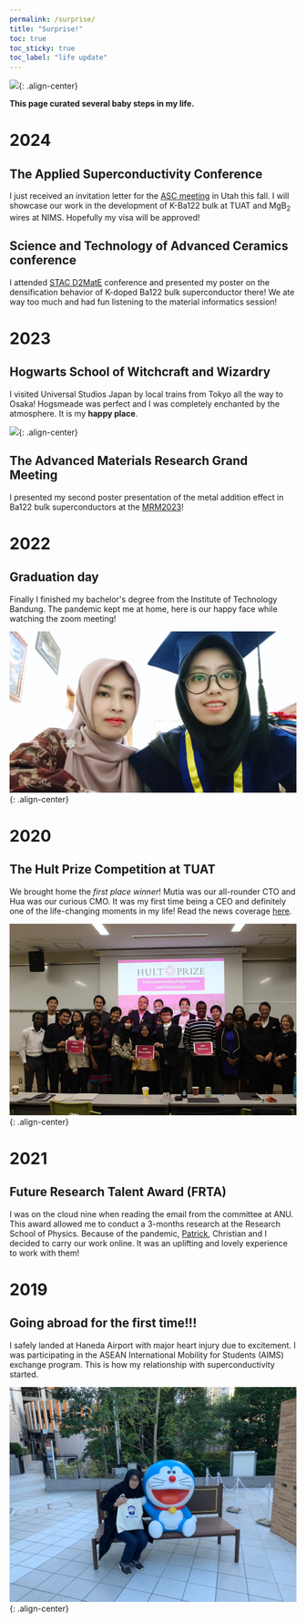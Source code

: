 ```yaml
---
permalink: /surprise/
title: "Surprise!"
toc: true
toc_sticky: true
toc_label: "life update"
---
```


<img src="/assets/images/thumbnail/teaser.png" style="max-height: 500px">{: .align-center}

**This page curated several baby steps in my life.**

# 2024

## The Applied Superconductivity Conference

I just received an invitation letter for the [ASC meeting](https://www.appliedsuperconductivity.org/asc2024/) in Utah this fall. 
I will showcase our work in the development of K-Ba122 bulk at TUAT and MgB<sub>2</sub> wires at NIMS. Hopefully my visa will be approved!

## Science and Technology of Advanced Ceramics conference

I attended [STAC D2MatE](https://dxmt.mext.go.jp/) conference and presented my poster on the densification behavior of K-doped Ba122 bulk superconductor there!
We ate way too much and had fun listening to the material informatics session!

# 2023

## Hogwarts School of Witchcraft and Wizardry

I visited Universal Studios Japan by local trains from Tokyo all the way to Osaka!
Hogsmeade was perfect and I was completely enchanted by the atmosphere. It is my **happy place**.

<img src="/assets/images/life-update/hogwarts.png" style="max-height: 500px">{: .align-center}

## The Advanced Materials Research Grand Meeting

I presented my second poster presentation of the metal addition effect in Ba122 bulk superconductors at the [MRM2023](https://mrm2023.jmru.org/)!

# 2022

## Graduation day

Finally I finished my bachelor's degree from the Institute of Technology Bandung.
The pandemic kept me at home, here is our happy face while watching the zoom meeting!

<img src="/assets/images/life-update/graduation.png" style="max-height: 500px">{: .align-center}

# 2020

## The Hult Prize Competition at TUAT

We brought home the *first place winner*! Mutia was our all-rounder CTO and Hua was our curious CMO. 
It was my first time being a CEO and definitely one of the life-changing moments in my life!
Read the news coverage [here](https://www.itb.ac.id/news/a-student-of-itb-led-her-team-to-champion-the-hult-prize-on-campus-in-japan/57379).

<img src="/assets/images/life-update/hult.png" style="max-height: 500px">{: .align-center}

# 2021

## Future Research Talent Award (FRTA)

I was on the cloud nine when reading the email from the committee at ANU. 
This award allowed me to conduct a 3-months research at the Research School of Physics.
Because of the pandemic, [Patrick](https://physics.anu.edu.au/contact/people/profile.php?ID=94), Christian and I decided to carry our work online.
It was an uplifting and lovely experience to work with them!

# 2019

## Going abroad for the first time!!!

I safely landed at Haneda Airport with major heart injury due to excitement. 
I was participating in the ASEAN International Mobility for Students (AIMS) exchange program.
This is how my relationship with superconductivity started.

<img src="/assets/images/life-update/tokyo.png" style="max-height: 500px">{: .align-center}
